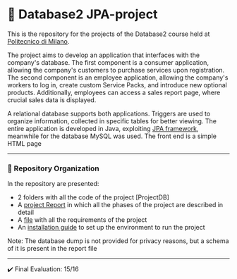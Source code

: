 # :floppy_disk: Database2 JPA-project
This is the repository for the projects of the Database2 course held at [Politecnico di Milano](https://www.polimi.it/).

The project aims to develop an application that interfaces with the company's database. The first component is a consumer application, allowing the company's customers to purchase services upon registration. The second component is an employee application, allowing the company's workers to log in, create custom Service Packs, and introduce new optional products. Additionally, employees can access a sales report page, where crucial sales data is displayed.

A relational database supports both applications. Triggers are used to organize information, collected in specific tables for better viewing.
The entire application is developed in Java, exploiting [JPA framework](https://it.wikipedia.org/wiki/Java_Persistence_API), meanwhile for the database MySQL was used. The front end is a simple HTML page

---
### :open_file_folder: Repository Organization
In the repository are presented:
* 2 folders with all the code of the project [ProjectDB]
* A [project Report](https://github.com/GppCalcagno/Database2_JPA-project/blob/main/Documentation%20JPA%20Project.pdf) in which all the phases of the project are described in detail
* A [file](https://github.com/GppCalcagno/Database2_JPA-project/blob/main/Project%20Description.pdf) with all the requirements of the project
* An [installation guide](https://github.com/GppCalcagno/Database2_JPA-project/blob/main/Software%20Installation%20Guide.pdf) to set up the environment to run the project

Note: The database dump is not provided for privacy reasons, but a schema of it is present in the report file

---
✔️ Final Evaluation: 15/16
